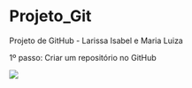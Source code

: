 # Projeto_Git
Projeto de GitHub - Larissa Isabel e Maria Luiza 

<p>1º passo: Criar um repositório no GitHub</p>
<img src = "issues/https://github.com/MaluAlmeida/Projeto_Git/issues/2#issue-2196211746.jpeg"> 

